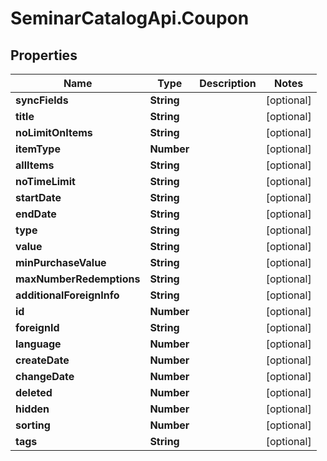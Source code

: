 # SeminarCatalogApi.Coupon

## Properties
Name | Type | Description | Notes
------------ | ------------- | ------------- | -------------
**syncFields** | **String** |  | [optional] 
**title** | **String** |  | [optional] 
**noLimitOnItems** | **String** |  | [optional] 
**itemType** | **Number** |  | [optional] 
**allItems** | **String** |  | [optional] 
**noTimeLimit** | **String** |  | [optional] 
**startDate** | **String** |  | [optional] 
**endDate** | **String** |  | [optional] 
**type** | **String** |  | [optional] 
**value** | **String** |  | [optional] 
**minPurchaseValue** | **String** |  | [optional] 
**maxNumberRedemptions** | **String** |  | [optional] 
**additionalForeignInfo** | **String** |  | [optional] 
**id** | **Number** |  | [optional] 
**foreignId** | **String** |  | [optional] 
**language** | **Number** |  | [optional] 
**createDate** | **Number** |  | [optional] 
**changeDate** | **Number** |  | [optional] 
**deleted** | **Number** |  | [optional] 
**hidden** | **Number** |  | [optional] 
**sorting** | **Number** |  | [optional] 
**tags** | **String** |  | [optional] 


